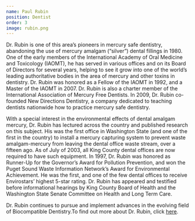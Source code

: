```yaml
---
name: Paul Rubin
position: Dentist
order: 3
image: rubin.png
---
```

Dr. Rubin is one of this area’s pioneers in mercury safe dentistry, abandoning the use of mercury amalgam (“silver”) dental fillings in 1980. One of the early members of the International Academy of Oral Medicine and Toxicology (IAOMT), he has served in various offices and on its Board of Directors for several years, helping to see it grow into one of the world’s leading authoritative bodies in the area of mercury and other toxins in dentistry. Dr. Rubin was honored as a Fellow of the IAOMT in 1992, and a Master of the IAOMT in 2007. Dr. Rubin is also a charter member of the International Association of Mercury Free Dentists. In 2009, Dr. Rubin co-founded New Directions Dentistry, a company dedicated to teaching dentists nationwide how to practice mercury safe dentistry.

With a special interest in the environmental effects of dental amalgam mercury, Dr. Rubin has lectured across the country and published research on this subject. His was the first office in Washington State (and one of the first in the country) to install a mercury capturing system to prevent waste amalgam-mercury from leaving the dental office waste stream, over a fifteen ago. As of July of 2003, all King County dental offices are now required to have such equipment. In 1997, Dr. Rubin was honored as Runner-Up for the Governor’s Award for Pollution Prevention, and won the Puget Sound Waste Information Network’s Award for Environmental Achievement. He was the first, and one of the few dental offices to receive Envirostars’ highest 5-star rating. Dr. Rubin has appeared and testified before informational hearings by King County Board of Health and the Washington State Senate Committee on Health and Long Term Care.

Dr. Rubin continues to pursue and implement advances in the evolving field of Biocompatible Dentistry.To find out more about Dr. Rubin, click [here](www.drpaulrubin.com). 